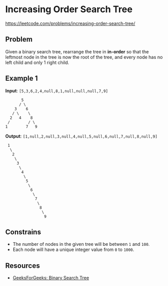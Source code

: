 # Increasing Order Search Tree

https://leetcode.com/problems/increasing-order-search-tree/

## Problem

Given a binary search tree, rearrange the tree in **in-order** so that the leftmost node in the tree is now the root of the tree, and every node has no left child and only 1 right child.

## Example 1

**Input**: `[5,3,6,2,4,null,8,1,null,null,null,7,9]`

```
       5
      / \
    3    6
   / \    \
  2   4    8
 /        / \ 
1        7   9
```

**Output**: `[1,null,2,null,3,null,4,null,5,null,6,null,7,null,8,null,9]`

```
 1
  \
   2
    \
     3
      \
       4
        \
         5
          \
           6
            \
             7
              \
               8
                \
                 9
```

## Constrains

- The number of nodes in the given tree will be between `1` and `100`.
- Each node will have a unique integer value from `0` to `1000`.

## Resources

- [GeeksForGeeks: Binary Search Tree](https://www.geeksforgeeks.org/binary-search-tree-data-structure/)
